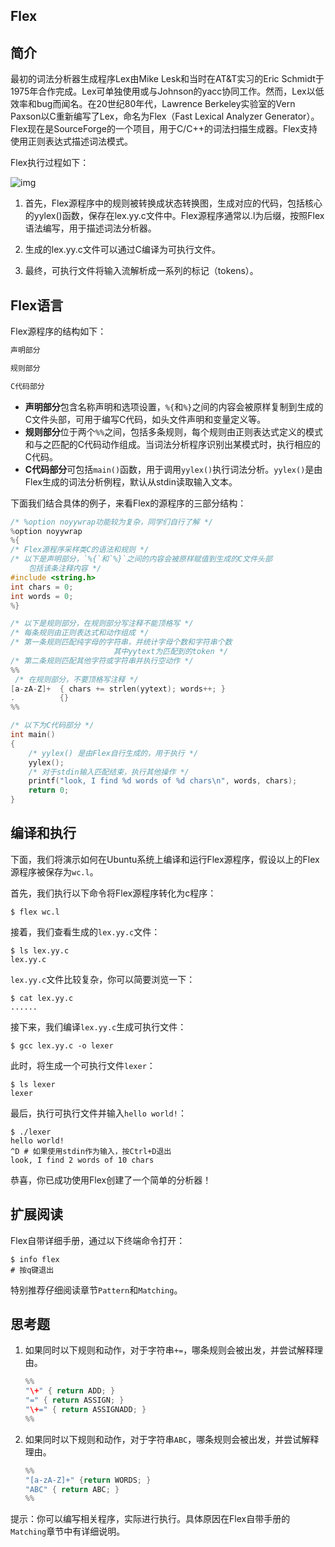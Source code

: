 ## Flex

## 简介

最初的词法分析器生成程序Lex由Mike Lesk和当时在AT&T实习的Eric Schmidt于1975年合作完成。Lex可单独使用或与Johnson的yacc协同工作。然而，Lex以低效率和bug而闻名。在20世纪80年代，Lawrence Berkeley实验室的Vern Paxson以C重新编写了Lex，命名为Flex（Fast Lexical Analyzer Generator）。Flex现在是SourceForge的一个项目，用于C/C++的词法扫描生成器。Flex支持使用正则表达式描述词法模式。



Flex执行过程如下：

![img](http://alumni.cs.ucr.edu/~lgao/teaching/Img/flex.jpg)

1. 首先，Flex源程序中的规则被转换成状态转换图，生成对应的代码，包括核心的yylex()函数，保存在lex.yy.c文件中。Flex源程序通常以.l为后缀，按照Flex语法编写，用于描述词法分析器。

2. 生成的lex.yy.c文件可以通过C编译为可执行文件。

3. 最终，可执行文件将输入流解析成一系列的标记（tokens）。



## Flex语言

Flex源程序的结构如下：

```c
声明部分

规则部分

C代码部分
```

- **声明部分**包含名称声明和选项设置，`%{`和`%}`之间的内容会被原样复制到生成的C文件头部，可用于编写C代码，如头文件声明和变量定义等。
- **规则部分**位于两个`%%`之间，包括多条规则，每个规则由正则表达式定义的模式和与之匹配的C代码动作组成。当词法分析程序识别出某模式时，执行相应的C代码。
- **C代码部分**可包括`main()`函数，用于调用`yylex()`执行词法分析。`yylex()`是由Flex生成的词法分析例程，默认从stdin读取输入文本。

下面我们结合具体的例子，来看Flex的源程序的三部分结构：

```c
/* %option noyywrap功能较为复杂，同学们自行了解 */
%option noyywrap
%{
/* Flex源程序采样类C的语法和规则 */
/* 以下是声明部分，`%{`和`%}`之间的内容会被原样赋值到生成的C文件头部
	包括该条注释内容 */
#include <string.h>
int chars = 0;
int words = 0;
%}

/* 以下是规则部分，在规则部分写注释不能顶格写 */
/* 每条规则由正则表达式和动作组成 */
/* 第一条规则匹配纯字母的字符串，并统计字母个数和字符串个数
                       其中yytext为匹配到的token */
/* 第二条规则匹配其他字符或字符串并执行空动作 */
%%
 /* 在规则部分，不要顶格写注释 */
[a-zA-Z]+  { chars += strlen(yytext); words++; }
.          {}
%%

/* 以下为C代码部分 */
int main()
{
    /* yylex() 是由Flex自行生成的，用于执行 */
    yylex();
    /* 对于stdin输入匹配结束，执行其他操作 */
    printf("look, I find %d words of %d chars\n", words, chars);
    return 0;
}
```



## 编译和执行

下面，我们将演示如何在Ubuntu系统上编译和运行Flex源程序，假设以上的Flex源程序被保存为`wc.l`。

首先，我们执行以下命令将Flex源程序转化为c程序：

```shell
$ flex wc.l
```

接着，我们查看生成的`lex.yy.c`文件：

```shell
$ ls lex.yy.c
lex.yy.c
```

`lex.yy.c`文件比较复杂，你可以简要浏览一下：

```shell
$ cat lex.yy.c
......
```

接下来，我们编译`lex.yy.c`生成可执行文件：

```shell
$ gcc lex.yy.c -o lexer
```

此时，将生成一个可执行文件`lexer`：

```shell
$ ls lexer
lexer
```

最后，执行可执行文件并输入`hello world!`：

```shell
$ ./lexer 
hello world!
^D # 如果使用stdin作为输入，按Ctrl+D退出
look, I find 2 words of 10 chars
```

恭喜，你已成功使用Flex创建了一个简单的分析器！



## 扩展阅读

Flex自带详细手册，通过以下终端命令打开：

```shell
$ info flex
# 按q键退出
```

特别推荐仔细阅读章节`Pattern`和`Matching`。



## 思考题

1. 如果同时以下规则和动作，对于字符串`+=`，哪条规则会被出发，并尝试解释理由。

   ``` c
   %%
   "\+" { return ADD; }
   "=" { return ASSIGN; }
   "\+=" { return ASSIGNADD; }
   %%
   ```

2. 如果同时以下规则和动作，对于字符串`ABC`，哪条规则会被出发，并尝试解释理由。

   ```c
   %%
   "[a-zA-Z]+" {return WORDS; }    
   "ABC" { return ABC; }
   %%
   ```

提示：你可以编写相关程序，实际进行执行。具体原因在Flex自带手册的`Matching`章节中有详细说明。

